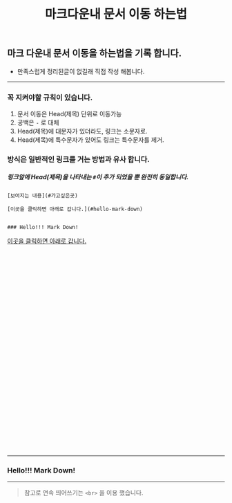 ﻿---
title: 마크다운내 문서 이동 하는법
categories:
- Github

tags:
- Mark down
- Github Page

photos: https://encrypted-tbn0.gstatic.com/images?q=tbn%3AANd9GcRDt_wxTU_J1pF6npSHAnjn2FPU9l4C-iPt1JN2nZFdYTu17muv
---

## 마크 다운내 문서 이동을 하는법을 기록 합니다.
* 만족스럽게 정리된글이 없길래 직접 작성 해봅니다.

---

### 꼭 지켜야할 규칙이 있습니다.
1. 문서 이동은 Head(제목) 단위로 이동가능
2. 공백은 `-` 로 대체
3. Head(제목)에 대문자가 있더라도, 링크는 소문자로.
4. Head(제목)에 특수문자가 있어도 링크는 특수문자를 제거.


### 방식은 일반적인 링크를 거는 방법과 유사 합니다.
##### 링크앞에 Head(제목)을 나타내는 `#`이 추가 되었을 뿐 완전히 동일합니다.

`
[보여지는 내용](#가고싶은곳)
`


```
[이곳을 클릭하면 아래로 갑니다.](#hello-mark-down)


### Hello!!! Mark Down!
```


[이곳을 클릭하면 아래로 갑니다.](#hello-mark-down)

<br><br><br><br><br><br><br><br><br><br><br><br><br><br><br><br><br><br><br><br><br><br><br><br><br><br><br>

---

### Hello!!! Mark Down!
---

>참고로 연속 띄어쓰기는 `<br>` 을 이용 했습니다.